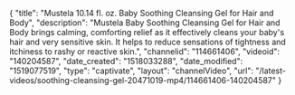 {
    "title": "Mustela 10.14 fl. oz. Baby Soothing Cleansing Gel for Hair and Body",
    "description": "Mustela Baby Soothing Cleansing Gel for Hair and Body brings calming, comforting relief as it effectively cleans your baby's hair and very sensitive skin. It helps to reduce sensations of tightness and itchiness to rashy or reactive skin.",
    "channelid": "114661406",
    "videoid": "140204587",
    "date_created": "1518033288",
    "date_modified": "1519077519",
    "type": "captivate",
    "layout": "channelVideo",
    "url": "\/latest-videos\/soothing-cleansing-gel-20471019-mp4\/114661406-140204587"
}